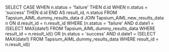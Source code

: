 SELECT
  CASE
    WHEN n.status = 'failure' THEN d.id
    WHEN n.status = 'success' THEN d.id
  END AS result_id,
  n.status
FROM Tapsium_AIML.dummy_results_data d
JOIN Tapsium_AIML.new_results_data n ON d.result_id = n.result_id
WHERE
  (n.status = 'failure' AND d.date1 = (SELECT MAX(date1) FROM Tapsium_AIML.dummy_results_data WHERE result_id = n.result_id))
  OR
  (n.status = 'success' AND d.date1 = (SELECT MAX(date1) FROM Tapsium_AIML.dummy_results_data WHERE result_id = n.result_id))
